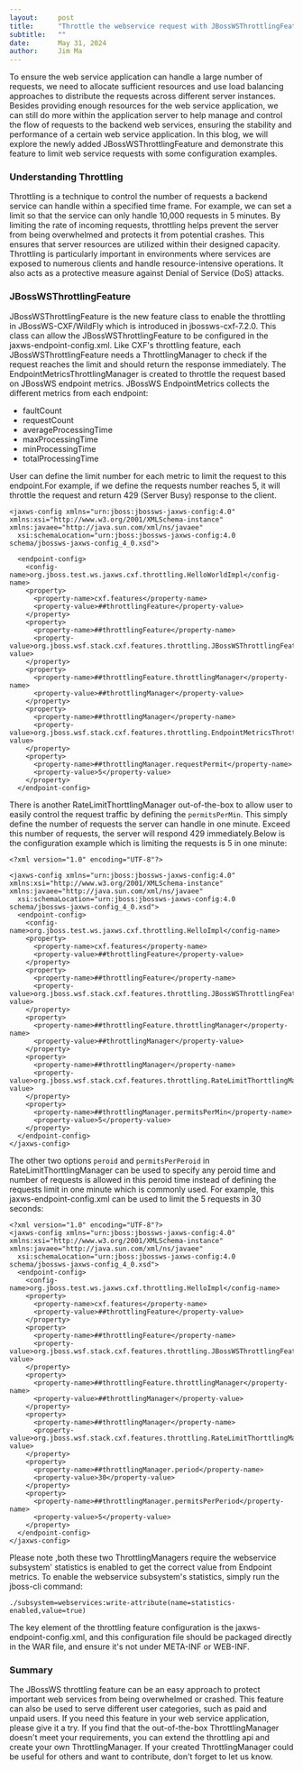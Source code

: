 ```yaml
---
layout:     post
title:      "Throttle the webservice request with JBossWSThrottlingFeature "
subtitle:   ""
date:       May 31, 2024
author:     Jim Ma
---
```

To ensure the web service application can handle a large number of requests, we need to allocate 
sufficient resources and use load balancing approaches to distribute the requests
across different server instances. Besides providing enough resources for the web service 
application, we can still do more within the application server to help manage and control 
the flow of requests to the backend web services, ensuring the stability and performance of 
a certain web service application. In this blog, we will explore the newly added JBossWSThrottlingFeature 
and demonstrate this feature to limit web service requests with some configuration examples.

### Understanding Throttling
Throttling is a technique to control the number of requests a backend service can handle within 
a specified time frame. For example, we can set a limit so that the service can only handle 
10,000 requests in 5 minutes. By limiting the rate of incoming requests, throttling helps prevent 
the server from being overwhelmed and protects it from potential crashes. This ensures that 
server resources are utilized within their designed capacity. Throttling is particularly 
important in environments where services are exposed to numerous clients and handle resource-intensive operations. 
It also acts as a protective measure against Denial of Service (DoS) attacks.
### JBossWSThrottlingFeature
JBossWSThrottlingFeature is the new feature class to enable the throttling in JBossWS-CXF/WildFly which is introduced 
in jbossws-cxf-7.2.0. This class can allow the JBossWSThrottlingFeature to be configured in the jaxws-endpoint-config.xml.
Like CXF's throttling feature, each JBossWSThrottlingFeature needs a ThrottlingManager to check if the request reaches the 
limit and should return the response immediately. The EndpointMetricsThrottlingManager is created to throttle the request 
based on JBossWS endpoint metrics. JBossWS EndpointMetrics collects the different metrics from each endpoint:

- faultCount
- requestCount
- averageProcessingTime
- maxProcessingTime
- minProcessingTime
- totalProcessingTime

User can define the limit number for each metric to limit the request to this endpoint.For example, if we define
the requests number reaches 5, it will throttle the request and return 429 (Server Busy) response to the client.
```
<jaxws-config xmlns="urn:jboss:jbossws-jaxws-config:4.0" xmlns:xsi="http://www.w3.org/2001/XMLSchema-instance" xmlns:javaee="http://java.sun.com/xml/ns/javaee"
  xsi:schemaLocation="urn:jboss:jbossws-jaxws-config:4.0 schema/jbossws-jaxws-config_4_0.xsd">

  <endpoint-config>
    <config-name>org.jboss.test.ws.jaxws.cxf.throttling.HelloWorldImpl</config-name>
    <property>
      <property-name>cxf.features</property-name>
      <property-value>##throttlingFeature</property-value>
    </property>
    <property>
      <property-name>##throttlingFeature</property-name>
      <property-value>org.jboss.wsf.stack.cxf.features.throttling.JBossWSThrottlingFeature</property-value>
    </property>
    <property>
      <property-name>##throttlingFeature.throttlingManager</property-name>
      <property-value>##throttlingManager</property-value>
    </property>
    <property>
      <property-name>##throttlingManager</property-name>
      <property-value>org.jboss.wsf.stack.cxf.features.throttling.EndpointMetricsThrottlingManager</property-value>
    </property>
    <property>
      <property-name>##throttlingManager.requestPermit</property-name>
      <property-value>5</property-value>
    </property>
  </endpoint-config>
```
There is another RateLimitThorttlingManager out-of-the-box to allow user to easily control the request traffic
by defining the `permitsPerMin`. This simply define the number of requests the server can handle in one minute.
Exceed this number of requests, the server will respond 429 immediately.Below is the configuration example which is
limiting the requests is 5 in one minute:

```
<?xml version="1.0" encoding="UTF-8"?>

<jaxws-config xmlns="urn:jboss:jbossws-jaxws-config:4.0" xmlns:xsi="http://www.w3.org/2001/XMLSchema-instance" xmlns:javaee="http://java.sun.com/xml/ns/javaee"
  xsi:schemaLocation="urn:jboss:jbossws-jaxws-config:4.0 schema/jbossws-jaxws-config_4_0.xsd">
  <endpoint-config>
    <config-name>org.jboss.test.ws.jaxws.cxf.throttling.HelloImpl</config-name>
    <property>
      <property-name>cxf.features</property-name>
      <property-value>##throttlingFeature</property-value>
    </property>
    <property>
      <property-name>##throttlingFeature</property-name>
      <property-value>org.jboss.wsf.stack.cxf.features.throttling.JBossWSThrottlingFeature</property-value>
    </property>
    <property>
      <property-name>##throttlingFeature.throttlingManager</property-name>
      <property-value>##throttlingManager</property-value>
    </property>
    <property>
      <property-name>##throttlingManager</property-name>
      <property-value>org.jboss.wsf.stack.cxf.features.throttling.RateLimitThorttlingManager</property-value>
    </property>
    <property>
      <property-name>##throttlingManager.permitsPerMin</property-name>
      <property-value>5</property-value>
    </property>
  </endpoint-config>
</jaxws-config>
```
The other two options `peroid` and `permitsPerPeroid` in RateLimitThorttlingManager can be used to specify any peroid time and number of requests is allowed in this peroid 
time instead of defining the requests limit in one minute which is commonly used. For example, this jaxws-endpoint-config.xml can be used to limit the 5 requests in 30 seconds:
```
<?xml version="1.0" encoding="UTF-8"?>
<jaxws-config xmlns="urn:jboss:jbossws-jaxws-config:4.0" xmlns:xsi="http://www.w3.org/2001/XMLSchema-instance" xmlns:javaee="http://java.sun.com/xml/ns/javaee"
  xsi:schemaLocation="urn:jboss:jbossws-jaxws-config:4.0 schema/jbossws-jaxws-config_4_0.xsd">
  <endpoint-config>
    <config-name>org.jboss.test.ws.jaxws.cxf.throttling.HelloImpl</config-name>
    <property>
      <property-name>cxf.features</property-name>
      <property-value>##throttlingFeature</property-value>
    </property>
    <property>
      <property-name>##throttlingFeature</property-name>
      <property-value>org.jboss.wsf.stack.cxf.features.throttling.JBossWSThrottlingFeature</property-value>
    </property>
    <property>
      <property-name>##throttlingFeature.throttlingManager</property-name>
      <property-value>##throttlingManager</property-value>
    </property>
    <property>
      <property-name>##throttlingManager</property-name>
      <property-value>org.jboss.wsf.stack.cxf.features.throttling.RateLimitThorttlingManager</property-value>
    </property>
    <property>
      <property-name>##throttlingManager.period</property-name>
      <property-value>30</property-value>
    </property>
    <property>
      <property-name>##throttlingManager.permitsPerPeriod</property-name>
      <property-value>5</property-value>
    </property>
  </endpoint-config>
</jaxws-config>
```
Please note ,both these two ThrottlingManagers require the webservice subsystem' statistics is enabled
to get the correct value from Endpoint metrics. To enable the webservice subsystem's statistics, simply 
run the jboss-cli command:
```
./subsystem=webservices:write-attribute(name=statistics-enabled,value=true)
```

The key element of the throttling feature configuration is the jaxws-endpoint-config.xml, and this configuration file should be packaged directly in the WAR file, and ensure it's not under META-INF or WEB-INF.

### Summary
The JBossWS throttling feature can be an easy approach to protect important web services from being 
overwhelmed or crashed. This feature can also be used to serve different user categories, 
such as paid and unpaid users. If you need this feature in your web service application, 
please give it a try. If you find that the out-of-the-box ThrottlingManager 
doesn't meet your requirements, you can extend the throttling api and create 
your own ThrottlingManager. If your created ThrottlingManager could be useful 
for others and want to contribute, don't forget to let us know.






